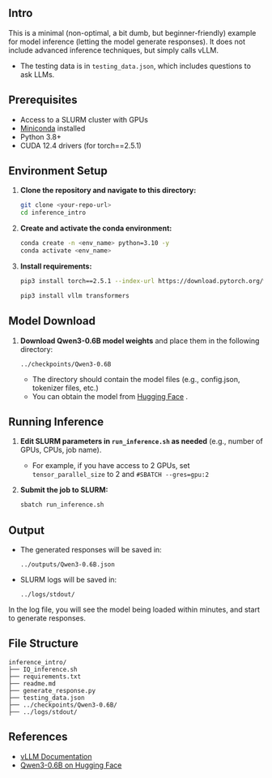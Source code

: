 

## Intro
This is a minimal (non-optimal, a bit dumb, but beginner-friendly) example for model inference (letting the model generate responses). It does not include advanced inference techniques, but simply calls vLLM.

- The testing data is in `testing_data.json`, which includes questions to ask LLMs.

## Prerequisites

- Access to a SLURM cluster with GPUs
- [Miniconda](https://docs.conda.io/en/latest/miniconda.html) installed
- Python 3.8+
- CUDA 12.4 drivers (for torch==2.5.1)

## Environment Setup

1. **Clone the repository and navigate to this directory:**
   ```bash
   git clone <your-repo-url>
   cd inference_intro
   ```

2. **Create and activate the conda environment:**
   ```bash
   conda create -n <env_name> python=3.10 -y
   conda activate <env_name>
   ```

3. **Install requirements:**
   ```bash
   pip3 install torch==2.5.1 --index-url https://download.pytorch.org/whl/cu124

   pip3 install vllm transformers
   ```

## Model Download

1. **Download Qwen3-0.6B model weights** and place them in the following directory:
   ```
   ../checkpoints/Qwen3-0.6B
   ```
   - The directory should contain the model files (e.g., config.json, tokenizer files, etc.)
   - You can obtain the model from [Hugging Face](https://huggingface.co/Qwen/Qwen3-0.6B) .


## Running Inference

1. **Edit SLURM parameters in `run_inference.sh` as needed** (e.g., number of GPUs, CPUs, job name).
   - For example, if you have access to 2 GPUs, set `tensor_parallel_size` to 2 and `#SBATCH --gres=gpu:2`

2. **Submit the job to SLURM:**
   ```bash
   sbatch run_inference.sh
   ```

## Output

- The generated responses will be saved in:
  ```
  ../outputs/Qwen3-0.6B.json
  ```
- SLURM logs will be saved in:
  ```
  ../logs/stdout/
  ```

In the log file, you will see the model being loaded within minutes, and start to generate responses.

## File Structure

```
inference_intro/
├── IQ_inference.sh
├── requirements.txt
├── readme.md
├── generate_response.py
├── testing_data.json
├── ../checkpoints/Qwen3-0.6B/
├── ../logs/stdout/
```

## References
- [vLLM Documentation](https://vllm.readthedocs.io/)
- [Qwen3-0.6B on Hugging Face](https://huggingface.co/Qwen/Qwen3-0.6B)

